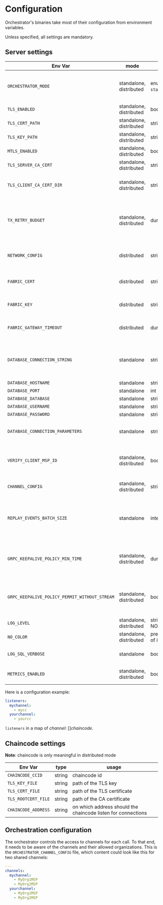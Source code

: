 # Configuration

Orchestrator's binaries take most of their configuration from environment variables.

Unless specified, all settings are mandatory.

## Server settings

| Env Var                                                    | mode                    | type                                                               | usage                                                                                                               |
|------------------------------------------------------------|-------------------------|--------------------------------------------------------------------|---------------------------------------------------------------------------------------------------------------------|
| `ORCHESTRATOR_MODE`                           | standalone, distributed | enum: `standalone`/`chaincode`                                     | specify in which mode to run the orchestrator (defaults to `standalone`)                                            |
| `TLS_ENABLED`                                 | standalone, distributed | bool: `true`/`false`                                               | whether to add TLS on transport                                                                                     |
| `TLS_CERT_PATH`                               | standalone, distributed | string (path)                                                      | path of the certificate to use                                                                                      |
| `TLS_KEY_PATH`                                | standalone, distributed | string (path)                                                      | path of the key to use                                                                                              |
| `MTLS_ENABLED`                                | standalone, distributed | bool: `true`/`false`                                               | whether to enable mutual TLS                                                                                        |
| `TLS_SERVER_CA_CERT`                          | standalone, distributed | string (path)                                                      | path of the CA certificate to use                                                                                   |
| `TLS_CLIENT_CA_CERT_DIR`                      | standalone, distributed | string (path)                                                      | directory containing CA certificates of the client                                                                  |
| `TX_RETRY_BUDGET`                             | standalone, distributed | duration ([go format](https://golang.org/pkg/time/#ParseDuration)) | duration during which the transaction can be retried in case of unserializable read/write dependencies              |
| `NETWORK_CONFIG`                              | distributed             | string (path)                                                      | path of the hyperledger fabric's network configuration                                                              |
| `FABRIC_CERT`                                 | distributed             | string (path)                                                      | path of the certificate to present to fabric's peer                                                                 |
| `FABRIC_KEY`                                  | distributed             | string (path)                                                      | path of the key corresponding to fabric's certificate                                                               |
| `FABRIC_GATEWAY_TIMEOUT`                      | distributed             | duration ([go format](https://golang.org/pkg/time/#ParseDuration)) | Commit timeout for all transaction submissions for the gateway                                                      |
| `DATABASE_CONNECTION_STRING`                | standalone              | string                                                             | [postgresql connection string](http://www.postgresql.cn/docs/13/libpq-connect.html#LIBPQ-CONNSTRING); takes precedence over other PostgreSQL settings               |
| `DATABASE_HOSTNAME`                         | standalone              | string | |
| `DATABASE_PORT`                             | standalone              | int    | |
| `DATABASE_DATABASE`                         | standalone              | string | |
| `DATABASE_USERNAME`                         | standalone              | string | |
| `DATABASE_PASSWORD`                         | standalone              | string | |
| `DATABASE_CONNECTION_PARAMETERS`            | standalone              | string | connection parameters in space-separated `key=value` format |
| `VERIFY_CLIENT_MSP_ID`                        | standalone, distributed | bool: `true`/`false`                                               | whether to check that client certificate matches the MSPID header                                                   |
| `CHANNEL_CONFIG`                              | standalone, distributed | string (path)                                                      | where to find the [application configuration](#orchestration-configuration)                                         |
| `REPLAY_EVENTS_BATCH_SIZE`                    | standalone              | integer                                                            | the size of the batch of events used by the `SubscribeToEvents` method to replay existing events (default to `100`) |
| `GRPC_KEEPALIVE_POLICY_MIN_TIME`              | standalone, distributed | duration                                                           | the minimum amount of time a client should wait before sending a keepalive ping (default to `30s`).                 |
| `GRPC_KEEPALIVE_POLICY_PERMIT_WITHOUT_STREAM` | standalone, distributed | bool: `true`/`false`                                               | if true, server allows keepalive pings even when there are no active RPCs (default to `false`).                     |
| `LOG_LEVEL`                                   | standalone, distributed | string (INFO, WARN, NOTICE, ERROR, etc)                            | log verbosity (default to INFO)                                                                                     |
| `NO_COLOR`                                    | standalone, distributed | presence (regardless of its value)                                 | disable log color (see [no-color](https://no-color.org/))                                                           |
| `LOG_SQL_VERBOSE`                             | standalone              | bool: `true`/`false`                                               | log SQL statements with debug verbosity.                                                                            |
| `METRICS_ENABLED`                             | standalone, distributed | bool: `true`/`false`                                               | whether to enable prometheus metrics.                                                                               |

Here is a configuration example:
```yaml
listeners:
  mychannel:
    - mycc
  yourchannel:
    - yourcc
```

`listeners` in a map of *channel*: []*chaincode*.

## Chaincode settings

**Note**: chaincode is only meaningful in distributed mode

| Env Var             | type   | usage                                                        |
|---------------------|--------|--------------------------------------------------------------|
| `CHAINCODE_CCID`    | string | chaincode id                                                 |
| `TLS_KEY_FILE`      | string | path of the TLS key                                          |
| `TLS_CERT_FILE`     | string | path of the TLS certificate                                  |
| `TLS_ROOTCERT_FILE` | string | path of the CA certificate                                   |
| `CHAINCODE_ADDRESS` | string | on which address should the chaincode listen for connections |

## Orchestration configuration

The orchestrator controls the access to channels for each call.
To that end, it needs to be aware of the channels and their allowed organizations.
This is the `ORCHESTRATOR_CHANNEL_CONFIG` file, which content could look like this for two shared channels:

```yml
---
channels:
  mychannel:
    - MyOrg1MSP
    - MyOrg2MSP
  yourchannel:
    - MyOrg1MSP
    - MyOrg2MSP
```
